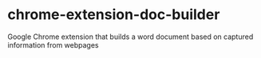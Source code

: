 # chrome-extension-doc-builder
Google Chrome extension that builds a word document based on captured information from webpages
